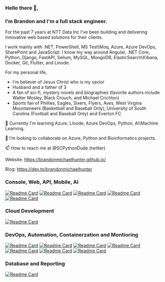 ### Hello there 👋, 

### I’m Brandon and I'm a full stack engineer.

For the past 7 years at NTT Data Inc I've been building and delivering innovative web based solutions for their clients.

I work mainly with .NET, PowerShell, MS Test\Moq, Azure, Azure DevOps, SharePoint and JavaScript. I know my way around Angular, .NET Core, Python, Django, FastAPI,  Selium, MySQL, MongoDB, ElasticSearch\Kibana, Docker, Git, Flutter, and Linode.

For my personal life, 
 - I'm believer of Jesus Christ who is my savior 
 - Husband and a father of 3
 - A fan of sci-fi, mystery novels and biographies (favorite authors include Walter Mosley, Black Crouch, and Michael Crichton) 
 - Sports fan of Phillies, Eagles, Sixers, Flyers, Aves, West Virgina Mountaineers (Basketball and Baseball Only), University of South Carolina (Football and Baseball Only) and Everton FC

🌱 Currently I'm learning Azure, Linode, Azure DevOps, Python, AI\Machine Learning.

💞️ I’m looking to collaborate on Azure, Python and Bioinformatics projects.

📫 How to reach me at @SCPythonDude (twitter)

Website: https://brandonmichaelhunter.github.io/

Blog: https://dev.to/brandonmichaelhunter
<!---
brandonmichaelhunter/brandonmichaelhunter is a ✨ special ✨ repository because its `README.md` (this file) appears on your GitHub profile.
You can click the Preview link to take a look at your changes.
--->
 
<!-- REPOS_START -->
### Console, Web, API, Mobile, AI 
[![Readme Card](https://github-readme-stats.vercel.app/api/pin/?username=brandonmichaelhunter&repo=Flutter&show_icons=true&theme=transparent&description_lines_count=3)](https://github.com/brandonmichaelhunter/Flutter)
[![Readme Card](https://github-readme-stats.vercel.app/api/pin/?username=brandonmichaelhunter&repo=.NET&show_icons=true&theme=transparent&description_lines_count=3)](https://github.com/brandonmichaelhunter/.NET)
[![Readme Card](https://github-readme-stats.vercel.app/api/pin/?username=brandonmichaelhunter&repo=Python&show_icons=true&theme=transparent&description_lines_count=3)](https://github.com/brandonmichaelhunter/Python)
[![Readme Card](https://github-readme-stats.vercel.app/api/pin/?username=brandonmichaelhunter&repo=AI&show_icons=true&theme=transparent&description_lines_count=3)](https://github.com/brandonmichaelhunter/AI)
[![Readme Card](https://github-readme-stats.vercel.app/api/pin/?username=brandonmichaelhunter&repo=Angular&show_icons=true&theme=transparent&description_lines_count=3)](https://github.com/brandonmichaelhunter/Angular)
<!--
Not support on GitHub Markdown:
<iframe src="https://raw.githubusercontent.com/HariSekhon/HariSekhon/main/knowledge.md" width="100%" height="500px"></iframe>
Does nothing:
<embed src="https://raw.githubusercontent.com/HariSekhon/HariSekhon/main/knowledge.md" width="100%" height="500px" />
-->

### Cloud Development
[![Readme Card](https://github-readme-stats.vercel.app/api/pin/?username=brandonmichaelhunter&repo=Azure&show_icons=true&theme=transparent&description_lines_count=3)](https://github.com/brandonmichaelhunter/Azure)
<!--
Not support on GitHub Markdown:
<iframe src="https://raw.githubusercontent.com/HariSekhon/HariSekhon/main/knowledge.md" width="100%" height="500px"></iframe>
Does nothing:
<embed src="https://raw.githubusercontent.com/HariSekhon/HariSekhon/main/knowledge.md" width="100%" height="500px" />
-->

### DevOps, Automation, Containerzation and Montioring 
[![Readme Card](https://github-readme-stats.vercel.app/api/pin/?username=brandonmichaelhunter&repo=DevOps&show_icons=true&theme=transparent&description_lines_count=3)](https://github.com/brandonmichaelhunter/DevOps)
[![Readme Card](https://github-readme-stats.vercel.app/api/pin/?username=brandonmichaelhunter&repo=PowerShell&show_icons=true&theme=transparent&description_lines_count=3)](https://github.com/brandonmichaelhunter/PowerShell)
[![Readme Card](https://github-readme-stats.vercel.app/api/pin/?username=brandonmichaelhunter&repo=Bash&show_icons=true&theme=transparent&description_lines_count=3)](https://github.com/brandonmichaelhunter/Bash)
[![Readme Card](https://github-readme-stats.vercel.app/api/pin/?username=brandonmichaelhunter&repo=Terraform&show_icons=true&theme=transparent&description_lines_count=3)](https://github.com/brandonmichaelhunter/Terraform)
[![Readme Card](https://github-readme-stats.vercel.app/api/pin/?username=brandonmichaelhunter&repo=Docker&show_icons=true&theme=transparent&description_lines_count=3)](https://github.com/brandonmichaelhunter/Docker)
[![Readme Card](https://github-readme-stats.vercel.app/api/pin/?username=brandonmichaelhunter&repo=Kubernetes&show_icons=true&theme=transparent&description_lines_count=3)](https://github.com/brandonmichaelhunter/Kubernetes)
[![Readme Card](https://github-readme-stats.vercel.app/api/pin/?username=brandonmichaelhunter&repo=ElasticSearch&show_icons=true&theme=transparent&description_lines_count=3)](https://github.com/brandonmichaelhunter/ElasticSearch)
<!--
Not support on GitHub Markdown:
<iframe src="https://raw.githubusercontent.com/HariSekhon/HariSekhon/main/knowledge.md" width="100%" height="500px"></iframe>
Does nothing:
<embed src="https://raw.githubusercontent.com/HariSekhon/HariSekhon/main/knowledge.md" width="100%" height="500px" />
-->
### Database and Reporting
[![Readme Card](https://github-readme-stats.vercel.app/api/pin/?username=brandonmichaelhunter&repo=Databases&show_icons=true&theme=transparent&description_lines_count=3)](https://github.com/brandonmichaelhunter/Databases)
<!--
Not support on GitHub Markdown:
<iframe src="https://raw.githubusercontent.com/HariSekhon/HariSekhon/main/knowledge.md" width="100%" height="500px"></iframe>
Does nothing:
<embed src="https://raw.githubusercontent.com/HariSekhon/HariSekhon/main/knowledge.md" width="100%" height="500px" />
-->

